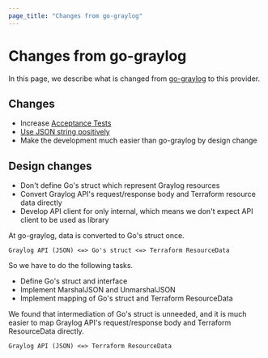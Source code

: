 ```yaml
---
page_title: "Changes from go-graylog"
---
```


# Changes from go-graylog

In this page, we describe what is changed from [go-graylog](https://github.com/suzuki-shunsuke/go-graylog) to this provider.

## Changes

* Increase [Acceptance Tests](https://www.terraform.io/docs/extend/testing/acceptance-tests/index.html)
* [Use JSON string positively](/json-string-attribute)
* Make the development much easier than go-graylog by design change

## Design changes

* Don't define Go's struct which represent Graylog resources
* Convert Graylog API's request/response body and Terraform resource data directly
* Develop API client for only internal, which means we don't expect API client to be used as library

At go-graylog, data is converted to Go's struct once.

```
Graylog API (JSON) <=> Go's struct <=> Terraform ResourceData
```

So we have to do the following tasks.

* Define Go's struct and interface
* Implement MarshalJSON and UnmarshalJSON
* Implement mapping of Go's struct and Terraform ResourceData

We found that intermediation of Go's struct is unneeded, and it is much easier to map Graylog API's request/response body and Terraform ResourceData directly.

```
Graylog API (JSON) <=> Terraform ResourceData
```

